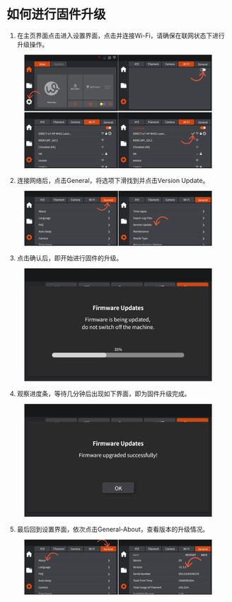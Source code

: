 # 如何进行固件升级

1. 在主页界面点击进入设置界面，点击并连接Wi-Fi，请确保在联网状态下进行升级操作。

<figure><img src="../../../.gitbook/assets/image (31).png" alt=""><figcaption></figcaption></figure>

2. 连接网络后，点击General，将选项下滑找到并点击Version Update。

<figure><img src="../../../.gitbook/assets/image (32).png" alt=""><figcaption></figcaption></figure>

3. 点击确认后，即开始进行固件的升级。

<figure><img src="../../../.gitbook/assets/image (33).png" alt="" width="519"><figcaption></figcaption></figure>

4. 观察进度条，等待几分钟后出现如下界面，即为固件升级完成。

<figure><img src="../../../.gitbook/assets/image (34).png" alt="" width="519"><figcaption></figcaption></figure>

5. 最后回到设置界面，依次点击General-About，查看版本的升级情况。

<figure><img src="../../../.gitbook/assets/image (35).png" alt=""><figcaption></figcaption></figure>
